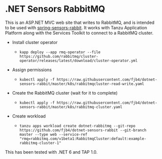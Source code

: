 # .NET Sensors RabbitMQ

This is an ASP.NET MVC web site that writes to RabbitMQ, and is intended to be used with [spring-sensors-rabbit](https://github.com/sample-accelerators/spring-sensors-rabbit). It works with Tanzu Application Platform along with the Services Toolkit to connect to a RabbitMQ cluster.

* Install cluster operator
    * `kapp deploy --app rmq-operator --file https://github.com/rabbitmq/cluster-operator/releases/latest/download/cluster-operator.yml `
* Assign permissions
    * `kubectl apply -f https://raw.githubusercontent.com/fjb4/dotnet-sensors-rabbit/master/k8s/rabbitmqcluster-read-write.yaml`

* Create the RabbitMQ cluster (wait for it to complete)
    * `kubectl apply -f https://raw.githubusercontent.com/fjb4/dotnet-sensors-rabbit/master/k8s/rabbitmq-cluster.yaml`
* Create workload
    * `tanzu apps workload create dotnet-rabbitmq --git-repo https://github.com/fjb4/dotnet-sensors-rabbit --git-branch master --type web --service-ref "rmq=rabbitmq.com/v1beta1:RabbitmqCluster:default:example-rabbitmq-cluster-1"`

This has been tested with .NET 6 and TAP 1.0.
